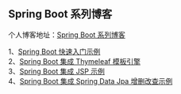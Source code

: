## Spring Boot 系列博客

个人博客地址：[Spring Boot 系列博客](https://renguangli.com/articles#Spring%20Boot)

1、[Spring Boot 快速入门示例](https://renguangli.com/articles/spring-boot-hello-world)  
2、[Spring Boot 集成 Thymeleaf 模板引擎](https://renguangli.com/articles/spring-boot-thymeleaf)   
3、[Spring Boot 集成 JSP 示例](https://renguangli.com/articles/spring-boot-hello-jsp)  
4、[Spring Boot 集成 Spring Data Jpa 增删改查示例](https://renguangli.com/articles/spring-boot-jpa)
